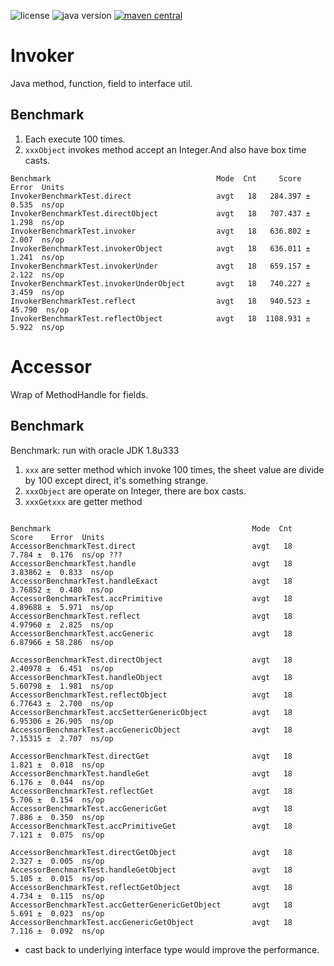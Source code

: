 <p>
<img src="https://img.shields.io/badge/license-GPLv2%20CE-green?style=plastic" alt="license"/>
<img src="https://img.shields.io/badge/java-8+-yellowgreen?style=plastic" alt="java version"/>
<a href="https://central.sonatype.com/search?smo=true&q=invoker&namespace=io.github.zenliucn">
<img src="https://img.shields.io/maven-central/v/io.github.zenliucn/invoker?style=plastic" alt="maven central"/>
</a>
</p>

# Invoker

Java method, function, field to interface util.

## Benchmark

1. Each execute 100 times.
2. `xxxObject` invokes method accept an Integer.And also have box time casts.

```text
Benchmark                                     Mode  Cnt     Score    Error  Units
InvokerBenchmarkTest.direct                   avgt   18   284.397 ±  0.535  ns/op
InvokerBenchmarkTest.directObject             avgt   18   707.437 ±  1.298  ns/op
InvokerBenchmarkTest.invoker                  avgt   18   636.802 ±  2.007  ns/op
InvokerBenchmarkTest.invokerObject            avgt   18   636.011 ±  1.241  ns/op
InvokerBenchmarkTest.invokerUnder             avgt   18   659.157 ±  2.122  ns/op
InvokerBenchmarkTest.invokerUnderObject       avgt   18   740.227 ±  3.459  ns/op
InvokerBenchmarkTest.reflect                  avgt   18   940.523 ± 45.790  ns/op
InvokerBenchmarkTest.reflectObject            avgt   18  1108.931 ±  5.922  ns/op

```

# Accessor

Wrap of MethodHandle for fields.

## Benchmark

Benchmark: run with oracle JDK 1.8u333

1. `xxx` are setter method which invoke 100 times, the sheet value are divide by 100 except direct, it's something
   strange.
2. `xxxObject` are operate on Integer, there are box casts.
3. `xxxGetxxx` are getter method

```text

Benchmark                                             Mode  Cnt    Score    Error  Units
AccessorBenchmarkTest.direct                          avgt   18    7.784 ±  0.176  ns/op ???
AccessorBenchmarkTest.handle                          avgt   18  3.83862 ±  0.833  ns/op
AccessorBenchmarkTest.handleExact                     avgt   18  3.76852 ±  0.480  ns/op
AccessorBenchmarkTest.accPrimitive                    avgt   18  4.89688 ±  5.971  ns/op
AccessorBenchmarkTest.reflect                         avgt   18  4.97960 ±  2.825  ns/op
AccessorBenchmarkTest.accGeneric                      avgt   18  6.87966 ± 58.286  ns/op

AccessorBenchmarkTest.directObject                    avgt   18  2.40978 ±  6.451  ns/op
AccessorBenchmarkTest.handleObject                    avgt   18  5.60798 ±  1.981  ns/op
AccessorBenchmarkTest.reflectObject                   avgt   18  6.77643 ±  2.700  ns/op
AccessorBenchmarkTest.accSetterGenericObject          avgt   18  6.95306 ± 26.905  ns/op
AccessorBenchmarkTest.accGenericObject                avgt   18  7.15315 ±  2.707  ns/op

AccessorBenchmarkTest.directGet                       avgt   18    1.821 ±  0.018  ns/op
AccessorBenchmarkTest.handleGet                       avgt   18    6.176 ±  0.044  ns/op
AccessorBenchmarkTest.reflectGet                      avgt   18    5.706 ±  0.154  ns/op
AccessorBenchmarkTest.accGenericGet                   avgt   18    7.886 ±  0.350  ns/op
AccessorBenchmarkTest.accPrimitiveGet                 avgt   18    7.121 ±  0.075  ns/op

AccessorBenchmarkTest.directGetObject                 avgt   18    2.327 ±  0.005  ns/op
AccessorBenchmarkTest.handleGetObject                 avgt   18    5.105 ±  0.015  ns/op
AccessorBenchmarkTest.reflectGetObject                avgt   18    4.734 ±  0.115  ns/op
AccessorBenchmarkTest.accGetterGenericGetObject       avgt   18    5.691 ±  0.023  ns/op
AccessorBenchmarkTest.accGenericGetObject             avgt   18    7.116 ±  0.092  ns/op
```

+ cast back to underlying interface type would improve the performance.